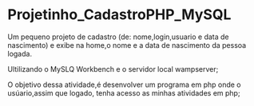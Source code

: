 # Projetinho_CadastroPHP_MySQL
Um pequeno projeto de cadastro (de: nome,login,usuario e data de nascimento) e exibe na home,o nome e a data de nascimento da pessoa logada.

Ultilizando o MySLQ Workbench e o servidor local wampserver;

O objetivo dessa atividade,é desenvolver um programa em php onde o usúario,assim que logado, tenha acesso as minhas atividades em php; 

